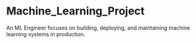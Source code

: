 # Machine_Learning_Project
An ML Engineer focuses on building, deploying, and maintaining machine learning systems in production.
